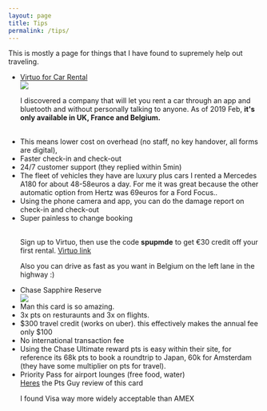 ```yaml
---
layout: page
title: Tips
permalink: /tips/
---
```


This is mostly a page for things that I have found to supremely help out traveling.

<ul>
  <li class="gear_header"><a href="http://bit.ly/VirtuoApp">Virtuo for Car Rental</a> </li>
<div class="post-image"><img src="https://www.govirtuo.com/_next/static/images/virtuo-wide-1200-1954c542849699d14fff08f860cf6934.jpg" class="gear"/></div>

I discovered a company that will let you rent a car through an app and bluetooth and without personally talking to anyone. As of 2019 Feb, <strong>it's only available in UK, France and Belgium.</strong>
<br><br>
<li>This means lower cost on overhead (no staff, no key handover, all forms are digital), 
<li>Faster check-in and check-out
<li>24/7 customer support (they replied within 5min)
<li>The fleet of vehicles they have are luxury plus cars I rented a Mercedes A180 for about 48-58euros a day. For me it was great because the other automatic option from Hertz was 69euros for a Ford Focus..
<li>Using the phone camera and app, you can do the damage report on check-in and check-out
<li>Super painless to change booking
<br><br>
<p>Sign up to Virtuo, then use the code <strong>spupmde</strong> to get €30 credit off your first rental. 
<a href="http://bit.ly/VirtuoApp">Virtuo link</a>

<p>Also you can drive as fast as you want in Belgium on the left lane in the highway :)

<li class="gear_header">Chase Sapphire Reserve </li>

<div class="post-image"><img src="https://i2.wp.com/arichjourney.com/wp-content/uploads/2017/12/chase-sapphire-reserve-card-mst4.jpeg" class="gear"/></div>
<li>Man this card is so amazing. 
<li>3x pts on resturaunts and 3x on flights.
<li>$300 travel credit (works on uber). this effectively makes the annual fee only $100
<li>No international transaction fee
<li>Using the Chase Ultimate reward pts is easy within their site, for reference its 68k pts to book a roundtrip to Japan, 60k for Amsterdam (they have some multiplier on pts for travel).
<li>Priority Pass for airport lounges (free food, water)
<br>
<a href="https://thepointsguy.com/guide/chase-sapphire-reserve-review/">Heres</a> the Pts Guy review of this card
<p>I found Visa way more widely acceptable than AMEX
